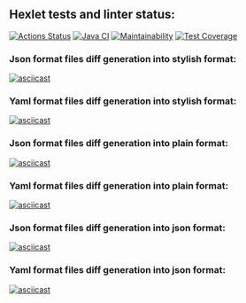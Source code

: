 ## Hexlet tests and linter status:
[![Actions Status](https://github.com/DaniilDeFacto/java-project-71/workflows/hexlet-check/badge.svg)](https://github.com/DaniilDeFacto/java-project-71/actions)
[![Java CI](https://github.com/DaniilDeFacto/java-project-71/actions/workflows/main.yml/badge.svg)](https://github.com/DaniilDeFacto/java-project-71/actions/workflows/main.yml)
[![Maintainability](https://api.codeclimate.com/v1/badges/fc90c6c62e6b1cc89388/maintainability)](https://codeclimate.com/github/DaniilDeFacto/java-project-71/maintainability)
[![Test Coverage](https://api.codeclimate.com/v1/badges/fc90c6c62e6b1cc89388/test_coverage)](https://codeclimate.com/github/DaniilDeFacto/java-project-71/test_coverage)
### Json format files diff generation into stylish format:
[![asciicast](https://asciinema.org/a/606192.svg)](https://asciinema.org/a/606192)
### Yaml format files diff generation into stylish format:
[![asciicast](https://asciinema.org/a/606193.svg)](https://asciinema.org/a/606193)
### Json format files diff generation into plain format:
[![asciicast](https://asciinema.org/a/606223.svg)](https://asciinema.org/a/606223)
### Yaml format files diff generation into plain format:
[![asciicast](https://asciinema.org/a/606224.svg)](https://asciinema.org/a/606224)
### Json format files diff generation into json format:
[![asciicast](https://asciinema.org/a/606235.svg)](https://asciinema.org/a/606235)
### Yaml format files diff generation into json format:
[![asciicast](https://asciinema.org/a/606236.svg)](https://asciinema.org/a/606236)